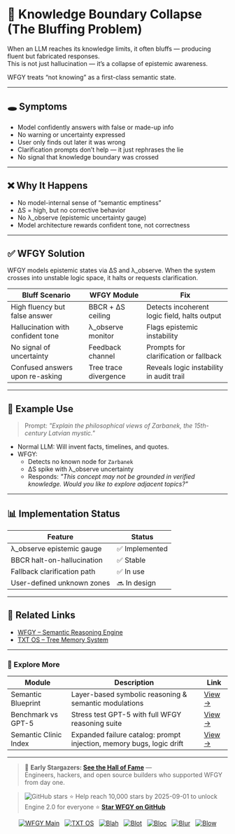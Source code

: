# 🧠 Knowledge Boundary Collapse (The Bluffing Problem)

When an LLM reaches its knowledge limits, it often bluffs — producing fluent but fabricated responses.  
This is not just hallucination — it’s a collapse of epistemic awareness.

WFGY treats “not knowing” as a first-class semantic state.

---

## 🕳️ Symptoms

- Model confidently answers with false or made-up info
- No warning or uncertainty expressed
- User only finds out later it was wrong
- Clarification prompts don’t help — it just rephrases the lie
- No signal that knowledge boundary was crossed

---

## ❌ Why It Happens

- No model-internal sense of “semantic emptiness”
- ΔS = high, but no corrective behavior
- No λ_observe (epistemic uncertainty gauge)
- Model architecture rewards confident tone, not correctness

---

## ✅ WFGY Solution

WFGY models epistemic states via ΔS and λ_observe. When the system crosses into unstable logic space, it halts or requests clarification.

| Bluff Scenario | WFGY Module | Fix |
|----------------|-------------|-----|
| High fluency but false answer | BBCR + ΔS ceiling | Detects incoherent logic field, halts output |
| Hallucination with confident tone | λ_observe monitor | Flags epistemic instability |
| No signal of uncertainty | Feedback channel | Prompts for clarification or fallback |
| Confused answers upon re-asking | Tree trace divergence | Reveals logic instability in audit trail |

---

## 🧪 Example Use

> Prompt: *"Explain the philosophical views of Zarbanek, the 15th-century Latvian mystic."*

- Normal LLM: Will invent facts, timelines, and quotes.
- WFGY:
  - Detects no known node for `Zarbanek`
  - ΔS spike with λ_observe uncertainty
  - Responds: *"This concept may not be grounded in verified knowledge. Would you like to explore adjacent topics?"*

---

## 📊 Implementation Status

| Feature | Status |
|---------|--------|
| λ_observe epistemic gauge | ✅ Implemented |
| BBCR halt-on-hallucination | ✅ Stable |
| Fallback clarification path | ✅ In use |
| User-defined unknown zones | 🔜 In design |

---

## 🔗 Related Links

- [WFGY – Semantic Reasoning Engine](https://github.com/onestardao/WFGY)
- [TXT OS – Tree Memory System](https://github.com/onestardao/WFGY/tree/main/OS)

---

### 🧭 Explore More

| Module                | Description                                              | Link     |
|-----------------------|----------------------------------------------------------|----------|
| Semantic Blueprint    | Layer-based symbolic reasoning & semantic modulations   | [View →](https://github.com/onestardao/WFGY/tree/main/SemanticBlueprint) |
| Benchmark vs GPT-5    | Stress test GPT-5 with full WFGY reasoning suite         | [View →](https://github.com/onestardao/WFGY/tree/main/benchmarks/benchmark-vs-gpt5) |
| Semantic Clinic Index | Expanded failure catalog: prompt injection, memory bugs, logic drift | [View →](./SemanticClinicIndex.md) |

---

> 👑 **Early Stargazers: [See the Hall of Fame](https://github.com/onestardao/WFGY/tree/main/stargazers)** —  
> Engineers, hackers, and open source builders who supported WFGY from day one.

> <img src="https://img.shields.io/github/stars/onestardao/WFGY?style=social" alt="GitHub stars"> ⭐ Help reach 10,000 stars by 2025-09-01 to unlock Engine 2.0 for everyone  ⭐ <strong><a href="https://github.com/onestardao/WFGY">Star WFGY on GitHub</a></strong>


<div align="center">

[![WFGY Main](https://img.shields.io/badge/WFGY-Main-red?style=flat-square)](https://github.com/onestardao/WFGY)
&nbsp;
[![TXT OS](https://img.shields.io/badge/TXT%20OS-Reasoning%20OS-orange?style=flat-square)](https://github.com/onestardao/WFGY/tree/main/OS)
&nbsp;
[![Blah](https://img.shields.io/badge/Blah-Semantic%20Embed-yellow?style=flat-square)](https://github.com/onestardao/WFGY/tree/main/OS/BlahBlahBlah)
&nbsp;
[![Blot](https://img.shields.io/badge/Blot-Persona%20Core-green?style=flat-square)](https://github.com/onestardao/WFGY/tree/main/OS/BlotBlotBlot)
&nbsp;
[![Bloc](https://img.shields.io/badge/Bloc-Reasoning%20Compiler-blue?style=flat-square)](https://github.com/onestardao/WFGY/tree/main/OS/BlocBlocBloc)
&nbsp;
[![Blur](https://img.shields.io/badge/Blur-Text2Image%20Engine-navy?style=flat-square)](https://github.com/onestardao/WFGY/tree/main/OS/BlurBlurBlur)
&nbsp;
[![Blow](https://img.shields.io/badge/Blow-Game%20Logic-purple?style=flat-square)](https://github.com/onestardao/WFGY/tree/main/OS/BlowBlowBlow)

</div>
